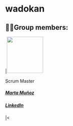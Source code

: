 # wadokan



## 👩‍💻Group members:
|<img src="https://files.slack.com/files-tmb/T049VLQ67R7-F053Z0MDRV4-37f5bbb8fe/foto_360.png " width=115><p>Scrum Master</p><h5><a href="https://github.com/MartaMunMol">Marta Muñoz</a></h5><h5><a href="https://www.linkedin.com/in/marta-m-28b334257//">LinkedIn</a></h5>|<
